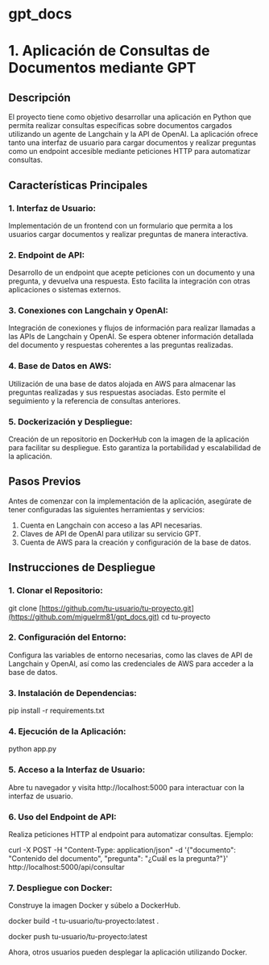 # gpt_docs

# 1. Aplicación de Consultas de Documentos mediante GPT
## Descripción
El proyecto tiene como objetivo desarrollar una aplicación en Python que permita realizar consultas específicas sobre documentos cargados utilizando un agente de Langchain y la API de OpenAI. La aplicación ofrece tanto una interfaz de usuario para cargar documentos y realizar preguntas como un endpoint accesible mediante peticiones HTTP para automatizar consultas.

## Características Principales
### 1. Interfaz de Usuario:

Implementación de un frontend con un formulario que permita a los usuarios cargar documentos y realizar preguntas de manera interactiva.
### 2. Endpoint de API:

Desarrollo de un endpoint que acepte peticiones con un documento y una pregunta, y devuelva una respuesta. Esto facilita la integración con otras aplicaciones o sistemas externos.
### 3. Conexiones con Langchain y OpenAI:

Integración de conexiones y flujos de información para realizar llamadas a las APIs de Langchain y OpenAI. Se espera obtener información detallada del documento y respuestas coherentes a las preguntas realizadas.
### 4. Base de Datos en AWS:

Utilización de una base de datos alojada en AWS para almacenar las preguntas realizadas y sus respuestas asociadas. Esto permite el seguimiento y la referencia de consultas anteriores.
### 5. Dockerización y Despliegue:

Creación de un repositorio en DockerHub con la imagen de la aplicación para facilitar su despliegue. Esto garantiza la portabilidad y escalabilidad de la aplicación.
## Pasos Previos
Antes de comenzar con la implementación de la aplicación, asegúrate de tener configuradas las siguientes herramientas y servicios:

1. Cuenta en Langchain con acceso a las API necesarias.
2. Claves de API de OpenAI para utilizar su servicio GPT.
3. Cuenta de AWS para la creación y configuración de la base de datos.
## Instrucciones de Despliegue
### 1. Clonar el Repositorio:

git clone [https://github.com/tu-usuario/tu-proyecto.git](https://github.com/miguelrm81/gpt_docs.git)
cd tu-proyecto

### 2. Configuración del Entorno:

Configura las variables de entorno necesarias, como las claves de API de Langchain y OpenAI, así como las credenciales de AWS para acceder a la base de datos.
### 3. Instalación de Dependencias:

pip install -r requirements.txt
### 4. Ejecución de la Aplicación:

python app.py
### 5. Acceso a la Interfaz de Usuario:

Abre tu navegador y visita http://localhost:5000 para interactuar con la interfaz de usuario.
### 6. Uso del Endpoint de API:

Realiza peticiones HTTP al endpoint para automatizar consultas. Ejemplo:

curl -X POST -H "Content-Type: application/json" -d '{"documento": "Contenido del documento", "pregunta": "¿Cuál es la pregunta?"}' http://localhost:5000/api/consultar
### 7. Despliegue con Docker:

Construye la imagen Docker y súbelo a DockerHub.

docker build -t tu-usuario/tu-proyecto:latest .

docker push tu-usuario/tu-proyecto:latest

Ahora, otros usuarios pueden desplegar la aplicación utilizando Docker.
